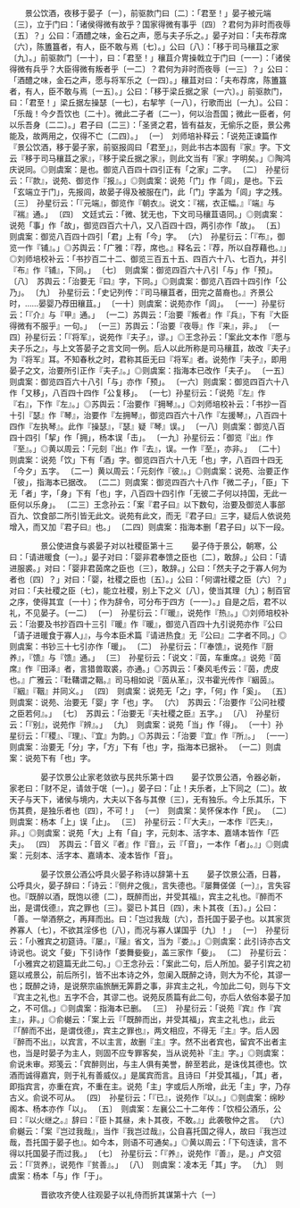 <!-- { "loadSidebar": true } -->
　　景公饮酒，夜移于晏子〔一〕，前驱款门曰〔二〕：「君至！」晏子被元端〔三〕，立于门曰：「诸侯得微有故乎？国家得微有事乎〔四〕？君何为非时而夜辱〔五〕？」公曰：「酒醴之味，金石之声，愿与夫子乐之。」晏子对曰：「夫布荐席〔六〕，陈簠簋者，有人，臣不敢与焉〔七〕。」公曰〔八〕：「移于司马穰苴之家〔九〕。」前驱款门〔一十〕，曰：「君至！」穰苴介冑操戟立于门曰〔一一〕：「诸侯得微有兵乎？大臣得微有叛者乎〔一二〕？君何为非时而夜辱〔一三〕？」公曰：「酒醴之味，金石之声，愿与将军乐之〔一四〕。」穰苴对曰：「夫布荐席，陈簠簋者，有人，臣不敢与焉〔一五〕。」公曰：「移于梁丘据之家〔一六〕。」前驱款门，曰：「君至！」梁丘据左操瑟〔一七〕，右挈竽〔一八〕，行歌而出〔一九〕。公曰：「乐哉！今夕吾饮也〔二十〕。微此二子者〔二一〕，何以治吾国；微此一臣者，何以乐吾身〔二二〕。」君子曰〔二三〕：「圣贤之君，皆有益友，无偷乐之臣，景公弗能及，故两用之，仅得不亡〔二四〕。」
〔一〕　刘师培补释云：「说苑正谏篇作『景公饮酒，移于晏子家，前驱报闾曰「君至」』，则此书古本固有『家』字。下文云『移于司马穰苴之家』，『移于梁丘据之家』，则此文当有『家』字明矣。」◎陶鸿庆说同。◎则虞案：是也。御览八百四十四引正有「之家」二字。
〔二〕　孙星衍云：「『款』，说苑、御览作『报』。」◎则虞案：说苑「门」作「闾」，是也。下云「玄端立于门」，先报闾，故晏子得及被服在门，此「门」字盖为「闾」字之残。
〔三〕　孙星衍云：「『元端』，御览作『朝衣』。说文：『褍，衣正幅。』『端』与『褍』通。」
〔四〕　文廷式云：「微、犹无也，下文司马穰苴语同。」◎则虞案：说苑「事」作「故」，御览四百六十八，又八百四十四，两引亦作「故」。
〔五〕　则虞案：御览八百四十四引「君」上有「今」字。
〔六〕　孙星衍云：「『布』，御览一作『铺』。」◎苏舆云：「广雅：『荐，席也。』释名云：『荐，所以自荐藉也。』」◎刘师培校补云：「书抄百二十二、御览三百五十五、四百六十八、七百九，并引『布』作『铺』，下同。」
〔七〕　则虞案：御览四百六十八引「与」作「预」。
〔八〕　苏舆云：「治要无『曰』字，下同。」◎则虞案：御览八百四十四引作「公乃」。
〔九〕　孙星衍云：「史记列传：『司马穰苴者，田完之苗裔也。』齐景公时，……晏婴乃荐田穰苴。」
〔一十〕则虞案：说苑亦作「闾」。
〔一一〕孙星衍云：「『介』与『甲』通。」
〔一二〕苏舆云：「治要『叛者』作『兵』，下有『大臣得微有不服乎』一句。」
〔一三〕苏舆云：「治要『夜辱』作『来』，非。」
〔一四〕孙星衍云：「『将军』，说苑作『夫子』，谬。」◎王念孙云：「案此文本作『愿与夫子乐之』，与上文答晏子之言文同一例。后人以此所称是司马穰苴，故改『夫子』为『将军』耳。不知春秋之时，君称其臣无曰『将军』者。说苑作『夫子』，即用晏子之文，治要所引正作『夫子』。」◎则虞案：指海本已改作「夫子」。
〔一五〕则虞案：御览四百六十八引「与」亦作「预」。
〔一六〕则虞案：御览四百六十八作「又移」，八百四十四作「公复移」。
〔一七〕孙星衍云：「说苑『左』作『右』，下作『左』。」◎苏舆云：「治要作『拥琴』。」◎刘师培校补云：「书抄一百十引『瑟』作『琴』，治要作『左拥琴』，御览四百六十八作『左援琴』，八百四十四作『左执琴』。此作『操瑟』，『瑟』疑『琴』误。」
〔一八〕则虞案：御览八百四十四引「挈」作「拥」，杨本误「击」。
〔一九〕孙星衍云：「御览『出』作『至』。」◎黄以周云：「元刻『出』作『去』，误。一作『至』，亦非。」
〔二十〕则虞案：说苑「饮」下有「酒」字。御览四百六十八无「也」字，八百四十四无「今夕」五字。
〔二一〕黄以周云：「元刻作『彼』。」◎则虞案：说苑、治要正作「彼」，指海本已据改。
〔二二〕则虞案：御览四百六十八作「微二子」，「臣」下无「者」字，「身」下有「也」字，八百四十四引作「无彼二子何以持国，无此一臣何以乐身」。
〔二三〕王念孙云：「案『君子曰』以下数句，治要及御览人事部百九、饮食部二所引皆无此文。说苑有此文，而无『君子曰』三字，疑后人依说苑增入，而又加『君子曰』也。」
〔二四〕则虞案：指海本删「君子曰」以下一段。


　　　　景公使进食与裘晏子对以社稷臣第十三
　　晏子侍于景公，朝寒，公曰：「请进暖食〔一〕。」晏子对曰：「婴非君奉馈之臣也〔二〕，敢辞。」公曰：「请进服裘。」对曰：「婴非君茵席之臣也〔三〕，敢辞。」公曰：「然夫子之于寡人何为者也〔四〕？」对曰：「婴，社稷之臣也〔五〕。」公曰：「何谓社稷之臣〔六〕？」对曰：「夫社稷之臣〔七〕，能立社稷，别上下之义〔八〕，使当其理〔九〕；制百官之序，使得其宜〔一十〕；作为辞令，可分布于四方〔一一〕。」自是之后，君不以礼，不见晏子。〔一二〕
〔一〕　孙星衍云：「『暖』，说苑作『热』。」◎刘师培校补云：「治要及书抄百四十三引『暖』作『暖』，御览八百四十九引说苑亦作『公曰「请子进暖食于寡人」』，与今本臣术篇『请进热食』无『公曰』二字者不同。」◎则虞案：书钞三十七引亦作「暖」。
〔二〕　孙星衍云：「『奉馈』，说苑作『厨养』，『馈』与『馈』通。」
〔三〕　孙星衍云：「说文：『茵，车重席。』说苑『茵席』作『田泽』者，言猎兽取裘，亦通。」◎苏舆云：「秦风毛传云：『茵，虎皮也。』广雅云：『靯鞲谓之鞇。』司马相如说『茵从革』，汉书霍光传作『絪茵』。『絪』『鞇』并同义。」
〔四〕　则虞案：说苑无「之」字，「何」作「奚」。
〔五〕　则虞案：说苑、治要无「婴」字「也」字。
〔六〕　苏舆云：「治要作『公问社稷之臣若何』。」
〔七〕　苏舆云：「治要无『夫社稷之臣』五字。」
〔八〕　孙星衍云：「『别』，说苑作『辨』。」
〔九〕　则虞案：说苑「当」作「得」。
〔一十〕孙星衍云：「『稷』、『理』、『宜』为韵。」◎苏舆云：「治要『宜』作『所』。」
〔一一〕则虞案：治要无「分」字，「方」下有「也」字，指海本已据补。
〔一二〕则虞案：说苑下有「也」字。



　　　　晏子饮景公止家老敛欲与民共乐第十四
　　晏子饮景公酒，令器必新，家老曰：「财不足，请敛于氓〔一〕。」晏子曰：「止！夫乐者，上下同之〔二〕。故天子与天下，诸侯与境内，大夫以下各与其僚〔三〕，无有独乐。今上乐其乐，下伤其费，是独乐者也〔四〕，不可！」
〔一〕　则虞案：吴怀保本作「民」。
〔二〕　则虞案：杨本「上」误「止」。
〔三〕　孙星衍云：「『大夫』，一本作『匹夫』，非。」◎则虞案：说苑「大」上有「自」字，元刻本、活字本、嘉靖本皆作「匹夫」。
〔四〕　苏舆云：「音义『者』作『音』，云『「音」，一本作「者」。』」◎则虞案：元刻本、活字本、嘉靖本、凌本皆作「音」。



　　　　晏子饮景公酒公呼具火晏子称诗以辞第十五
　　晏子饮景公酒，日暮，公呼具火，晏子辞曰：「诗云：『侧弁之俄』，言失德也。『屡舞傞傞〔一〕』，言失容也。『既醉以酒，既饱以德〔二〕，既醉而出，并受其福』，宾主之礼也。『醉而不出，是谓伐德』，宾之罪也〔三〕。婴已卜其日〔四〕，未卜其夜〔五〕。」公曰：「善。一举酒祭之，再拜而出。曰：「岂过我哉〔六〕，吾托国于晏子也。以其家货养寡人〔七〕，不欲其淫侈也〔八〕，而况与寡人谋国乎〔九〕！」
〔一〕　孙星衍云：「小雅宾之初筵诗。『屡』，『屦』省文，当为『娄』。」◎则虞案：此引诗亦古文诗说也。说文「姕」下引诗作「娄舞姕姕」，盖三家作「姕」。
〔二〕　孙星衍云：「小雅宾之初筵篇无此二句。」◎王念孙云：「案此二句，后人所加。晏子引宾之初筵以戒景公，前后所引，皆不出本诗之外，忽阑入既醉之诗，则大为不伦，其谬一也；既醉之诗，是说祭宗庙旅酬无筭爵之事，非宾主之礼，今加此二句，则与下文『宾主之礼也』五字不合，其谬二也。说苑反质篇有此二句，亦后人依俗本晏子加之，不可信。」◎则虞案：指海本已删。
〔三〕　孙星衍云：「说苑『宾』作『宾主』，非。」◎俞樾云：「案上云『「既醉而出，并受其福」，宾主之礼也』，此云『「醉而不出，是谓伐德」，宾主之罪也』，两文相应，不得无『主』字。后人因『醉而不出』，以宾言，不以主言，故删『主』字。然不出者宾也，留宾不出者主也，当是时晏子为主人，则固不应专罪客矣，当从说苑补『主』字。」◎则虞案：俞说未审。郑笺云：「宾醉则出，与主人俱有美誉，醉至若此，是诛伐其德也。饮酒而诚得嘉宾，则于礼有善威仪。」是属宾而言。且诗曰「并受其福」，「其」者，即指宾言，亦重在宾，不重在主。说苑「主」字或后人所增，此无「主」字，乃存古义。俞说不可从。
〔四〕　孙星衍云：「『已』，说苑作『以』。」◎则虞案：绵眇阁本、杨本亦作「以」。
〔五〕　则虞案：左襄公二十二年传：「饮桓公酒乐，公曰：『以火继之。』辞曰：『臣卜其昼，未卜其夜，不敢。』」此袭敬仲之言。
〔六〕　俞樾云：「案『岂过我哉』，当作『我岂过哉』，公自喜托国之得人，故曰『我岂过哉，吾托国于晏子也』。如今本，则语不可通矣。」◎黄以周云：「下句连读，言不得以托国晏子而过我。」
〔七〕　孙星衍云：「『养』，说苑作『善』，是。」卢文弨云：「『货养』，说苑作『贫善』。」
〔八〕　则虞案：凌本无「其」字。
〔九〕　则虞案：杨本「与」作「于」。



　　　　晋欲攻齐使人往观晏子以礼侍而折其谋第十六〔一〕
